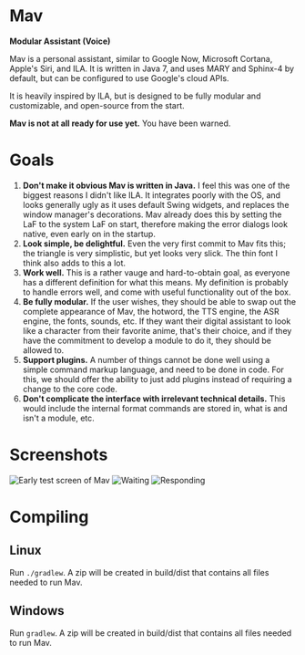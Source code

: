 Mav
===
**Modular Assistant (Voice)**

Mav is a personal assistant, similar to Google Now, Microsoft Cortana, Apple's Siri, and ILA.
It is written in Java 7, and uses MARY and Sphinx-4 by default, but can be configured to use Google's cloud APIs.

It is heavily inspired by ILA, but is designed to be fully modular and customizable, and open-source from the start.

**Mav is not at all ready for use yet.** You have been warned.

Goals
=====
1. **Don't make it obvious Mav is written in Java.** I feel this was one of the biggest reasons I didn't like ILA. It integrates poorly with the OS, and looks generally ugly as it uses default Swing widgets, and replaces the window manager's decorations. Mav already does this by setting the LaF to the system LaF on start, therefore making the error dialogs look native, even early on in the startup.
2. **Look simple, be delightful.** Even the very first commit to Mav fits this; the triangle is very simplistic, but yet looks very slick. The thin font I think also adds to this a lot.
3. **Work well.** This is a rather vauge and hard-to-obtain goal, as everyone has a different definition for what this means. My definition is probably to handle errors well, and come with useful functionality out of the box.
4. **Be fully modular.** If the user wishes, they should be able to swap out the complete appearance of Mav, the hotword, the TTS engine, the ASR engine, the fonts, sounds, etc. If they want their digital assistant to look like a character from their favorite anime, that's their choice, and if they have the commitment to develop a module to do it, they should be allowed to.
5. **Support plugins.** A number of things cannot be done well using a simple command markup language, and need to be done in code. For this, we should offer the ability to just add plugins instead of requiring a change to the core code.
6. **Don't complicate the interface with irrelevant technical details.** This would include the internal format commands are stored in, what is and isn't a module, etc.

Screenshots
===========
![Early test screen of Mav](http://i.imgur.com/zXNAKMY.png)
![Waiting](http://i.imgur.com/PSYqrmt.png)
![Responding](http://i.imgur.com/r3fC8AF.png)

Compiling
=========
Linux
-----
Run `./gradlew`. A zip will be created in build/dist that contains all files needed to run Mav.

Windows
-------
Run `gradlew`. A zip will be created in build/dist that contains all files needed to run Mav.